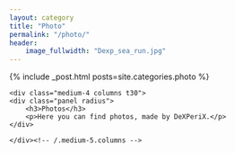 ```yaml
---
layout: category
title: "Photo"
permalink: "/photo/"
header:
    image_fullwidth: "Dexp_sea_run.jpg" 
---
```

<div class="row">
	<div class="medium-8 columns t30">
		{% include _post.html posts=site.categories.photo %}
	</div><!-- /.medium-7.columns -->

	<div class="medium-4 columns t30">
	<div class="panel radius">
		<h3>Photos</h3>
		<p>Here you can find photos, made by DeXPeriX.</p>
	</div>

	</div><!-- /.medium-5.columns -->
</div><!-- /.row -->
